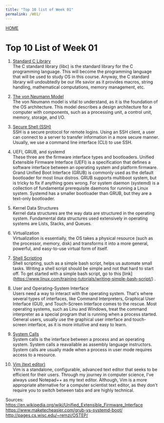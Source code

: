 ```yaml
---
title: "Top 10 list of Week 01"
permalink: /W01/
---
```


[HOME](../)

# Top 10 List of Week 01

1. [Standard C Library](https://en.wikipedia.org/wiki/C_standard_library)<br>
The C standard library (libc) is the standard library for the C programming language. This will become the programming language that will be used to study OS in this course. Anyway, the C standard library will undoubtedly be our life savior as it provides macros, string handling, mathematical computations, memory management, etc.


2. [The von Neumann Model](https://en.wikipedia.org/wiki/Von_Neumann_architecture)<br>
The von Neumann model is vital to understand, as it is the foundation of the OS architecture. This model describes a design architecture for a computer with components, such as a processing unit, a control unit, memory, storage, and I/O.

3. [Secure Shell (SSH)](https://www.computerhope.com/jargon/s/ssh.htm)<br>
SSH is a secure protocol for remote logins. Using an SSH client, a user can connect to a server to transfer information in a more secure manner. Usually, we use a command line interface (CLI) to use SSH.

4. UEFI, GRUB, and systemd <br>
These three are the firmware interface types and bootloaders. Unified Extensible Firmware Interface (UEFI) is a specification that defines a software interface between an operating system and platform firmware. Grand Unified Boot Interface (GRUB) is commonly used as the default bootloader for most linux distros. GRUB supports multiboot system, but is tricky to fix if anything goes wrong. For system daemon (systemd) is a collection of fundamental prerequisite daemons for running a Linux system. Systemd has a smaller bootloader than GRUB, but they are a text-only bootloader.

5. Kernel Data Structures<br>
Kernel data structures are the way data are structured in the operating system. Fundamental data structures used extensively in operating systems are Lists, Stacks, and Queues.

6. Virtualization<br>
Virtualization is essentially, the OS takes a physical resource (such as the processor, memory, disk) and transforms it into a more general, powerful, and easy-to-use virtual form of itself.

7. [Shell Scripting](https://tldp.org/LDP/abs/html/x17129.html)<br>
Shell scripting, such as a simple bash script, helps us automate small tasks. Writing a shell script should be simple and not that hard to start off. To get started with a simple bash script, go to this [link] (https://www.linux.com/training-tutorials/writing-simple-bash-script/) .

8. User and Operating-System Interface <br>
Users need a way to interact with the operating system. That's where several types of interfaces, like Command Interpreters, Graphical User Interface (GUI), and Touch-Screen Interface comes to the rescue. Most operating systems, such as Linu and Windows, treat the command interpreter as a special program that is running when a process started. General users, usually use the graphical user interface and touch-screen interface, as it is more intuitive and easy to learn.

9. [System Calls](https://www.tutorialspoint.com/what-are-system-calls-in-operating-system)<br>
System calls is the interface between a process and an operating system. System calls a reavailable as assembly language instructors. System calls are usually made when a process in user mode requires access to a resource.

10. [Vim (text editor)](https://www.vim.org/about.php)<br>
Vim is a standalone, configurable, advanced text editor that seeks to be efficient for their users. Through my journey in computer science, I've always used Notepad++ as my text editor. Although, Vim is a more appropriate alternative for a computer scientist text editor, as they don't require you to switch between tabs and are highly technical.

Sources:
https://en.wikipedia.org/wiki/Unified_Extensible_Firmware_Interface
https://www.maketecheasier.com/grub-vs-systemd-boot/
http://pages.cs.wisc.edu/~remzi/OSTEP/
